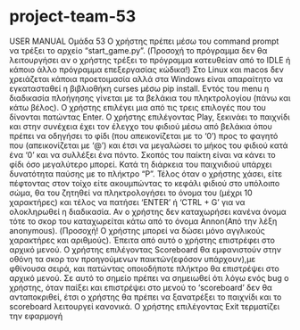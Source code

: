 # project-team-53
USER MANUAL
Ομάδα 53
Ο χρήστης πρέπει μέσω του command prompt να τρέξει το αρχείο “start_game.py”.
(Προσοχή το πρόγραμμα δεν θα λειτουργήσει αν ο χρήστης τρέξει το πρόγραμμα κατευθείαν από το IDLE ή κάποιο άλλο πρόγραμμα επεξεργασίας κώδικα!)
Στο Linux και macos δεν χρειάζεται κάποια προετοιμασία αλλά στα Windows είναι απαραίτητο να εγκατασταθεί η βιβλιοθήκη curses μέσω pip install.
Εντός του menu η διαδικασία πλοήγησης γίνεται με τα βελάκια του πληκτρολογίου (πάνω και κάτω βέλος). 
Ο χρήστης επιλέγει μια από τις τρεις επιλογές που του δίνονται πατώντας Enter.
Ο χρήστης επιλέγοντας Play, ξεκινάει το παιχνίδι και στην συνέχεια έχει τον έλεγχο του φιδιού μέσω
από βελάκια όπου πρέπει να οδηγήσει το φίδι (που απεικονίζεται με το ‘0’) προς το φαγητό που
(απεικονίζεται με ‘@’) και έτσι να μεγαλώσει το μήκος του φιδιού κατά ένα ‘0’ και να συλλέξει ένα
πόντο. Σκοπός του παίκτη είναι να κάνει το φίδι όσο μεγαλύτερο μπορεί. Κατά τη διάρκεια του
παιχνιδιού υπάρχει δυνατότητα παύσης με το πλήκτρο “P”. Τέλος όταν ο χρήστης χάσει, είτε
πέφτοντας στον τοίχο είτε ακουμπώντας το κεφάλι φιδιού στο υπόλοιπο σώμα, θα του ζητηθεί να
πληκτρολογήσει το όνομα του (μέχρι 10 χαρακτήρες) και τέλος να πατήσει ‘ENTER’ ή ‘CTRL + G’ για
να ολοκληρωθεί η διαδικασία. Αν ο χρήστης δεν καταχωρήσει κανένα όνομα τότε το σκορ του καταχωρείται κάτω από το όνομα Annon(Από την λέξη anonymous).
(Προσοχή! Ο χρήστης μπορεί να δώσει μόνο αγγλικούς χαρακτήρες και αριθμούς). Έπειτα από αυτό
ο χρήστης επιστρέφει στο αρχικό μενού.
Ο χρήστης επιλέγοντας Scoreboard θα εμφανιστούν στην οθόνη τα σκορ τον προηγούμενων
παικτών(εφόσον υπάρχουν),με φθίνουσα σειρά, και πατώντας οποιοδήποτε πλήκτρο θα επιστρέψει
στο αρχικό μενού.
Σε αυτό το σημείο πρέπει να σημειωθεί ότι λόγω ενός bug ο χρήστης, όταν παίξει και επιστρέψει στο
μενού το ‘scoreboard’ δεν θα ανταποκριθεί, έτσι ο χρήστης θα πρέπει να ξανατρέξει το παιχνίδι και
το scoreboard λειτουργεί κανονικά.
Ο χρήστης επιλέγοντας Exit τερματίζει την εφαρμογή
